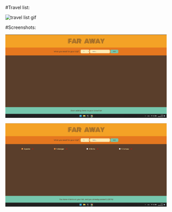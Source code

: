 #Travel list:

![travel list gif](./assets/gif.gif)

#Screenshots:

![travel list screeeshot](./assets/image1.png)

![travel list screeeshot](./assets/image2.png)
